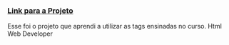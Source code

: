### [Link para a Projeto](https://wandersondantaas.github.io/FrontEndSenai2023/Projeto02/index.html)

Esse foi o projeto que aprendi a utilizar as tags ensinadas no curso.
Html Web Developer

